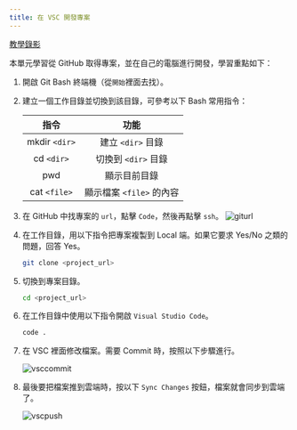 ```yaml
---
title: 在 VSC 開發專案
---
```


[教學錄影](https://youtu.be/kqfOoEts8MQ)

本單元學習從 GitHub 取得專案，並在自己的電腦進行開發，學習重點如下：
1. 開啟 Git Bash 終端機（從`開始`裡面去找）。
2. 建立一個工作目錄並切換到該目錄，可參考以下 Bash 常用指令：
   
   指令 | 功能
   :-----:|:-----:
   mkdir `<dir>` | 建立 `<dir>` 目錄
   cd `<dir>` | 切換到 `<dir>` 目錄
   pwd | 顯示目前目錄
   cat `<file>` | 顯示檔案 `<file>` 的內容

3. 在 GitHub 中找專案的 `url`，點擊 `Code`，然後再點擊 `ssh`。
   ![giturl](/img/giturl.png)
4. 在工作目錄，用以下指令把專案複製到 Local 端。如果它要求 Yes/No 之類的問題，回答 Yes。
   ```Bash
   git clone <project_url>
   ```
5. 切換到專案目錄。
   ```Bash
   cd <project_url>
   ```
6. 在工作目錄中使用以下指令開啟 `Visual Studio Code`。
   ```Bash
   code .
   ```
7. 在 VSC 裡面修改檔案。需要 Commit 時，按照以下步驟進行。  
   
   ![vsccommit](/img/vsccommit.png)
8. 最後要把檔案推到雲端時，按以下 `Sync Changes` 按鈕，檔案就會同步到雲端了。  

   ![vscpush](/img/vscpush.png)


